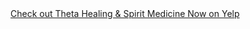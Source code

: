<div id="yelp-biz-badge-plain-Q7TE5KjLKdJdpTx7RC-G4g"><a href="http://yelp.com/biz/theta-healing-and-spirit-medicine-now-brooklyn-3?utm_medium=badge_button&amp;utm_source=biz_review_badge" target="_blank">Check out Theta Healing &amp; Spirit Medicine Now on Yelp</a></div><script>(function(d, t) {var g = d.createElement(t);var s = d.getElementsByTagName(t)[0];g.id = "yelp-biz-badge-script-plain-Q7TE5KjLKdJdpTx7RC-G4g";g.src = "//yelp.com/biz_badge_js/en_US/plain/Q7TE5KjLKdJdpTx7RC-G4g.js";s.parentNode.insertBefore(g, s);}(document, 'script'));</script>
